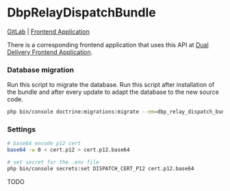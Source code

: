 # DbpRelayDispatchBundle

[GitLab](https://gitlab.tugraz.at/dbp/dual-delivery/dbp-relay-dispatch-bundle) |
[Frontend Application](https://gitlab.tugraz.at/dbp/dual-delivery/dispatch)

There is a corresponding frontend application that uses this API at [Dual Delivery Frontend Application](https://gitlab.tugraz.at/dbp/dual-delivery/dispatch).

### Database migration

Run this script to migrate the database. Run this script after installation of the bundle and
after every update to adapt the database to the new source code.

```bash
php bin/console doctrine:migrations:migrate --em=dbp_relay_dispatch_bundle
```

### Settings

```bash
# base64 encode p12 cert
base64 -w 0 < cert.p12 > cert.p12.base64

# set secret for the .env file
php bin/console secrets:set DISPATCH_CERT_P12 cert.p12.base64
```

TODO
